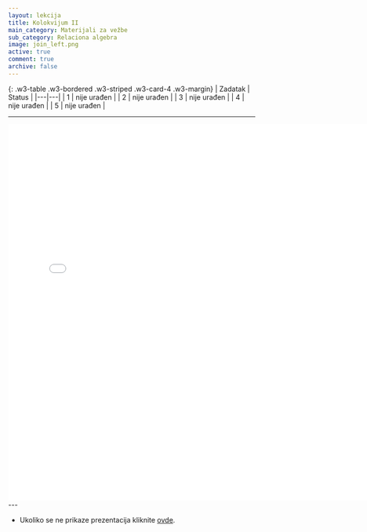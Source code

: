 ```yaml
---
layout: lekcija
title: Kolokvijum II
main_category: Materijali za vežbe
sub_category: Relaciona algebra
image: join_left.png
active: true
comment: true
archive: false
---
```


{: .w3-table .w3-bordered .w3-striped .w3-card-4 .w3-margin}
| Zadatak | Status |
|---|---|
| 1 | nije urađen |
| 2 | nije urađen |
| 3 | nije urađen |
| 4 | nije urađen |
| 5 | nije urađen |

---

<embed src="/assets/bp1/bp1_I_kolokvijum_2015_2016_popravni.pdf" width="768" height="768">
---

* Ukoliko se ne prikaze prezentacija kliknite [ovde](/assets/bp1/bp1_I_kolokvijum_2015_2016_popravni.pdf).
